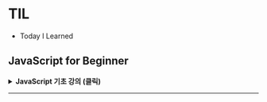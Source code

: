 # TIL
- Today I Learned

## JavaScript for Beginner
<details>
<summary><b>JavaScript 기초 강의 (클릭)</b></summary>
<div markdown="1">

### 1강 - JavaScript 소개
<details>
<summary><b>1강 학습 자료 보기 (클릭)</b></summary>
<div markdown="1">

#### 1.1 JavaScript 개요
- JS 는 프로토타입 기반의 스크립트 언어로 객체지향 개념을 지원합니다.
- JS 는 다중패러다임 (Multi-paradigm) 언어로 객체지향, 절차지향 프로그래밍이 가능합니다.
- 하나의 웹 페이지는 HTML, CSS, JS 에 의해 표현되고 사용자와 상호 작용합니다.
- JS 는 타입에 대한 제약이 느슨한 타입 언어 (Loosely Typed Language) 입니다.

#### 1.2 JavaScript 활용
- JS 는 SPA (Single Page Application) 개발에 적용되는 다양한 프레임워크의 기반이 되는 언어입니다.
- 웹브라우저에서만 동작하던 JS 는 이제 Node.js 를 통해 서버 프로그래밍에도 활용되고 있습니다.
- JS 가 다양한 프레임워크와 라이브러리의 토대가 되는 만큼 기본적인 핵심개념과 사용에 대한 이해가 필요합니다.

#### 1.3 ECMAScript
- ECMAScript 는 JS 의 표준화를 위해 만들어진 스크립트 언어입니다.
- ECMAScript 의 상위 집합 (superset) 이 바로 JavaScript, JScript, ActionScript 입니다.
- ECMAScript 의 표준 재정은 매년 이루어지고 있으며 2015년 재정된 ES2015 버전에서 많은 변화가 이루어졌습니다.
- ES2015/ES6 의 주요 변화로는 Class, Module, Inheritance 등이 있습니다.

#### 1.4 개발환경 구성 (1/2)
- Visual Studio Cod 는 MS 사에서 개발한 코드 편집 도구입니다.
- 다음의 URL 을 통해 해당 사이트에서 개발 컴퓨터에 적합한 버전을 다운로드합니다.
  - https://code.visualstudio.com

#### 1.4 개발환경 구성 (2/2)
- JS 는 기본적으로 Web 기반의 언어로 개발되었습니다. 따라서, 실행범위가 Web Browser 로 국한되었습니다.
- Node.js 는 V8 엔진 기반의 JS 실행 환경을 제공합니다. 즉, Web Browser 이외의 환경에서도 JS 를 실행할 수 있습니다.
- 다음의 URL 을 통해 개발 환경에 맞는 Node.js 를 설치합니다.
  - https://node.js.org
</div>
</details>

### 2강 - Data Types, Operators
<details>
<summary><b>2강 학습 자료 보기 (클릭)</b></summary>
<div markdown="1">

#### 2.1 JS Data Types
- JS 는 동적 타입 체계 (Dynamic Typed) 언어로 변수에 타입을 지정하지 않습니다.
- 동적 타입 체계는 변수에 할당되는 값의 타입에 따라 변수의 타입을 자동적으로 결정합니다.
- 이와 같은 동적 타입 체계의 장점은 프로그램의 유연성에 있지만 변수에 할당된 값을 읽어 사용하는 단계에서 문제가 발생할 여지를 가지고 있습니다.

#### 2.2 Variable[1/2] - let
- ES5 기준으로 변수의 선언은 var 키워드를 사용합니다. 이렇게 선언된 변수는 함수나 전역의 범위를 갖습니다.
- ES6 에는 let 을 이용한 변수 선언이 추가되었습니다.
- let 으로 선언한 변수는 해당 변수가 선언된 블록({}), 구문 또는 표현식 내에서만 유효합니다.
- let 변수는 전역 객체의 속성을 생성하지 않으며 Hoisting 이 적용되지 않습니다.
```js
// var scope
function testVar() {
    var n = 10;
    if (true) {
        var n = 20;
        console.log(n);  // 20
    }
    console.log(n);  // 20
}
```

```js
// let scope
function testLet() {
    let n = 10;
    if (true) {
        let n = 20;
        console.log(n);  // 20
    }
    console.log(n);  // 10
}
```

```js
// var hoisting
function hoistingVar() {
    console.log(text);  // undifined
    var text = "ES6";
    console.log(text);  // ES6
}
```

```js
// let hoisting
function hoistingVar() {
    console.log(text);
    // ReferenceError : text is not defined
    let text = "ES6";
    console.log(text);
}
```

#### 2.2 Variable[2/2] - const
- ES5 까지 상수는 변수명을 통해 구분할 수 있도록 하는 것이 일반적이었습니다. 하지만, 일반 변수와 같은 특성을 갖습니다.
- const 키워드는 ES6 부터 추가되었으며 상수 (사용자 정의 상수) 를 정의할 때 사용합니다.
- let 키워드처럼 블록 범위 (block-scope)를 가지며 선언과 동시에 초기화합니다.
```js
const PI = 3.141592;  // (O) 선언과 동시에 초기화

const PI;
PI = 3.141592;  // (X) Missing initializer in const declaration

const MY_MATH = {
    pi : 3.14
};

MY_MATH.pi = 3.141592;  // (O) 객체에 접근하여 element의 값 변경 가능

const MY_ARRAY = [];
MY_ARRAY.push("test");  // (O) 배열에 접근하여 추가 가능
MY_ARRAY = ["test"];    // (X) Uncaught TypeError: Assignment to constant variable
```

#### 2.3 Primitive Type[1/3]
- JS 의 데이터 원시타입 (Primitive Type) 은 모두 6가지 입니다.
- 숫자형 데이터 타입은 실수와 정수를 구분하지 않고 모든 숫자를 8 Byte 의 실수 형태로 처리합니다.
- 숫자 데이터 타입의 연산처리 시 실수 형태로 연산이 이루어지기 때문에 결과에 대한 오류가 발생할 수 있습니다.
- JS 는 숫자와 관련된 특별한 상수가 존재합니다.
  - NaN (Not a Number) : 계산식의 결과가 숫자가 아님을 나타내는 상수입니다.
  - Infinity : 무한대를 나타내는 상수이며 어떤 수를 0 으로 나누거나 Infinity 를 어떠한 수로 나눈 식의 결과를 나타냅니다.

```js
// 부동소수점 연산 오류
let x = 0.3 - 0.2;
let y = 0.2 - 0.1;

console.log(x == y);  // false
console.log(x);       // 0.99999999999999998
console.log(y);       // 0.1
```

```js
// Infinity, NaN
console.log(100 / 0);  // Infinity
console.log(Infinity / 100);  // Infinity

console.log(0 / 0);           // NaN
console.log(parseInt('1A'));  // 1
console.log(parseInt('A'));   // NaN
```

#### 2.3 Primitive Type[2/3]
- JS 의 문자열은 16비트의 Unicode 문자 체계를 사용합니다.
- 단일 문자를 표현하는 char 와 같은 타입은 제공하지 않으며, 'a' 와 같은 형태도 문자열로 표현합니다.
- 문자열 표현에 작은 따옴표 (', single quotes), 큰 따옴표(", double quotes) 모두 사용 가능하지만 혼용해서 사용하지는 않습니다.
```js
console.log("");
console.log('작은 따옴표로 문자열 나타내기');
console.log("3.14");
console.log('문자열 안에 포함된 "따옴표"는 이렇게...');
console.log('특수문자 사용하기 \n이 것은 두 번째 줄');
```

#### 2.3 Primitive Type[3/3]
- boolean 은 비교 연산의 결과 값으로, true 값 또는 false 값 중 하나를 가집니다.
- null 은 값이 없거나 비어있음을 뜻하고 undefined 는 값이 초기화되지 않았음 (정의되지 않음) 을 뜻합니다.
- null 과 undefined 는 의미가 비슷하지만 값을 할당하지 않은 변수는 undefined 가 할당되고 (시스템 레벨), 코드에서 명시적으로 값이 없음을 나타낼 때 (프로그램 레빌) 는 null 을 사용합니다.
- Symbol 타입은 변경 불가능한 원시타입의 값이며 ES6 부터 추가된 원시 타입입니다.
```js
// boolean, null, undefined
let undefinedVariable;
let nullValue = null;

let x = 10;
let y = 12;

console.log(x == y);             // false
console.log(undefinedVariable);  // undefined
console.log(nullValue);          // null
```

#### 2.4 Operators[1/4]
- JS 에서 기본적으로 제공하는 약속된 문자의 표현식을 연산자라고 합니다.
- 연산자에는 산술 연산자, 비교 연산자, 논리 연산자, 기타 연산자 등을 제공합니다.
- 표현 식에서 2개 이상의 연산자를 동시에 사용했을 경우 우선순위별로 표현식을 해석합니다.
- 괄호를 사용하여 우선순위를 조절할 수 있습니다.

#### 2.4 Operators[2/4]
- 연산자는 연산의 대상이 되는 연산의 대상이 되는 값에 따라서 동작이 결정됩니다.
- '+' 연산자는 대상의 값이 모두 숫자인 경우 산술 연산을 수행합니다.
- '+' 연산자는 대상 중에 문자열이 포함된 경우, 모든 연산 대상을 문자열로 변환하고 문자열을 붙입니다.
- 연산자는 종류에 따라 1항 연산자, 2항 연산자, 3항 연산자로 구분됩니다.

#### 2.4 Operators[3/4]
- a++ 와 a-- 는 각각 a = a + 1 과 a = a - 1 연산의 축약 형태로써 증감연산자라고 합니다.
- 증감연산자가 앞에 오면 연산을 먼저 실행하고, 뒤에 오면 해당 라인을 진행 후 연산을 실행합니다.
- ! 연산은 Not 의 의미로써 boolean 형의 값을 반대로 반환합니다.
- typeof 는 해당 변수의 타입을 반환합니다.
```js
let num1 = 10;
let num2 = 20;
let bool = true;

console.log("num1++ : ", + num1++);  // num1++ : 10
console.log("num1 : " + num1);       // num1 : 11
console.log("--num1 : " + --num1);   // --num1 : 10
console.log("!bool : " + !boot);     // !bool : false

console.log("typeof bool : " + typeof bool);  // typeof bool : boolean
console.log("typeof num1 : " + typeof num1);  // typeof num1 : number

console.log("num1 + num2 : " + (num1 + num2));  // num1 + num2 : 30
console.log("num1 - num2 : " + (num1 - num2));  // num1 - num2 : -10
console.log("num1 * num2 : " + (num1 * num2));  // num1 * num2 : 200
console.log("num1 / num2 : " + (num1 / num2));  // num1 / num2 : 0.5
```

#### 2.4 Operators[4/4]
- 논리값을 비교하여 참 (true) 과 거짓 (false) 을 판단할 수 있습니다.
- 비교연산자 ==, === 의 차이점은 자료형까지 비교하는지 아닌지의 여부입니다.
- 비교연산자 && 은 둘 중 하나라도 거짓 (false) 이며 false, || 는 둘 중 하나라도 참 (true) 이면 true 를 반환합니다.
- 3항 연산자의 ? 앞 비교 값이 참 (true) 이면 : 앞의 값을 반환하고, 거짓 (false) 이면 : 뒤에 값을 반환합니다.
```js
let num = 10;
let str = "10";

console.log("num == str : " + (num == str));        // num == str : true
console.log("num === str : " + (num === str));      // num == str : false

str = "20";

console.log("num != str : " + num != str);          // num != str : true 
console.log("num !== str : " + num1 !== str);       // num !== str : false 

console.log("true && true : " + (true && true));    // true && true :  true
console.log("true && false : " + (true && false));  // true && false : false
console.log("true || true : " + (true || true));    // true || true : true
console.log("true || false : " + (true || false));  // true || false : true

console.log("num > num ? 'true' : 'false' -> " + num > num ? 'true' : 'false');  // num > num ? 'true' : 'false' -> false
```
</div>
</details>

### 3강 - Functions
<details>
<summary><b>3강 학습 자료 보기 (클릭)</b></summary>
<div markdown="1">

#### 3.1 함수 - 개요
- JS 에서 함수는 독립된 목적의 작업을 수행하기 위한 코드의 블록입니다.
- 함수는 각각의 기능을 가지며 JS 의 함수는 코드의 집합을 나타내는 자료형이며 객체입니다.
- JS 의 함수는 일급 (First-Class) 객체이며 변수에 담거나, 전달인자와 반환값으로 전달할 수 있습니다.
- 함수의 정의에는 함수명, 매개변수(Parameter), 실행 구문, 반환 결과가 있다면 반환 구문이 필요합니다

#### 3.2 함수의 선언과 호출[1/2]
- 함수 정의 방법은 함수 선언문, 함수 표현식, Function 생성자(Constructor) 함수 세가지 방식이 있습니다.
- 특정 객체의 내부에서 선언되는 함수는 해당 객체를 통해서 호출하며 메소드라는 이름을 갖습니다.
- 일반적으로 함수의 정의는 표현식에 의한 정의가 권장되며 이는 함수 선언문 방식의 선언은 함수의 호이스팅이 적용되기 때문입니다.
```js
// 함수 선언문
function 함수이름(매개변수1, 매개변수2, ... , 매개변수n) {
    // 함수 내용
}
```

```js
// 함수 표현식
let 함수이름 = function (매개변수1, 매개변수2, ... , 매개변수n) {
    // 함수 내용
}
```

```js
// Function 생성자 함수
let 함수이름 = new Function("매개변수1", "매개변수2", ... , "매개변수n", "함수내용");
```

```js
// 함수 호출
함수이름(매개변수1, 매개변수2, ... , 매개변수n);
```

#### 3.2 함수의 선언과 호출[2/2]
- 다음은 함수의 간단한 예제입니다.
- 1부터 매개변수 number 까지의 합을 구하는 예제입니다.
- 각각 함수 선언문, 함수 표현식 선언과 Function 생성자 함수 호출입니다.
- 선언 방식은 달라도 함수 호출 방식은 동일합니다.
```js
// 함수 선언문
function func1(n) {
    let sum = 0;
    
    for (let number = 1; number <= n; number ++) {
        sum += number;
    }
    console.log(sum);
}

// 함수 호출
func1(10);
```

```js
// 함수 표현식
let func2 = function (n) {
  let sum = 0;

  for (let number = 1; number <= n; number ++) {
    sum += number;
  }
  console.log(sum);
}

// 함수 호출
func2(10);
```

```js
// Function 생성자 함수
var func3 = new Function("n",
        "var sum = 0;" +
        "for (var number = 1; number <= n; number++) {" +
        " sum += number; " + 
        "} " +
        "console.log(sum);" );

// 함수 호출
func3(10)
```

#### 3.3 함수의 매개변수[1/2]
- 함수의 정의 부분에 외부로부터 전달받을 변수를 매개변수 (Parameter) 라고 합니다.
- 함수를 호출할 때 전달하는 값을 전달인자 (Argument) 라고 합니다.
- JS 에서 함수 정의 시 매개변수에 대한 형식은 명시하지 않습니다.
- 함수를 호출할 때, 정의된 매개변수와 전달인자의 개수가 일치하지 않더라도 호출이 가능합니다.
```js
function sum (x, y, z) {
    let result = x + y + z;
    return result;
}

console.log(sum(10));          // NaN
console.log(sum(10, 20));      // NaN
console.log(sum(10, 20, 30));  // 60
```

```js
function sum (x, y, z) {
    let result = 0;
    for (let i = 0; i < arguments.length; i++) {
        result += arguments[i];
    }
    
    return result;
}

console.log(sum(10));          // 10
console.log(sum(10, 20));      // 30
console.log(sum(10, 20, 30));  // 60
```

#### 3.3 함수의 매개변수[2/2] - default pararmetr, rest parameter
- 함수의 매개변수에 기본값 (default value) 을 지정할 수 있으며 이를 디폴트 매개변수 (default parameter) 라고 합니다.
- 함수 호출 시 전달인자가 생략되면 디폴트 매개변수에 지정된 값이 사용됩니다.
- 나머지 매개변수 (rest parameter) 는 ES6 부터 적용되었으며 임의의 수를 갖는 매개변수를 선언할 수 있습니다.
- 나머지 매개변수는 배열 형태로 사용하며 반드시 매개변수 목록 마지막에 선언해야 합니다.
```js
function sum (x, y = 0, z = 0) {
    return x + y + z;
}

console.log(sum(10));          // 10
console.log(sum(10, 20));      // 30
console.log(sum(10, 20, 30));  // 60
```
```js
function minus (totalValue, ...minusValues) {
    for(let value of minusValues) {
        totalValue -= value;
    }
    
    return totalValue;
}

console.log(sum(100, 10));          // 90
console.log(sum(100, 10, 10));      // 80
console.log(sum(100, 10, 10, 10));  // 70
```

#### 3.4 Arrow Function
- function 키워드 대신 화살표 (=>) 를 사용해 함수를 선언하는 방식입니다.
- 함수의 몸체 (body) 가 한줄 구문으로 이루어졌을 경우 중괄호 ({}) 를 생략 가능하며 암묵적으로 return 을 수행합니다.
- 화살표는 익명함수로 생성자 역할로 사용할 수 없으며, 메소드로 사용하지 않습니다.
- 나머지 매개변수 (rest parameter), 기본 매개변수 (default parameter), 구조 분해(destructuring) 을 지원합니다.
```js
// ES5
var arr = [1, 2, 3].map(function (x) {return x * x; });

// ES6
const arr = [1, 2, 3].map(x => x * x);

let func = x => x * x;
let func = (x, y) => {return x + y};
let PI = () => 3.141592653589793;
let Foo = new Foo();  // Uncaught TypeError: Foo is not a constuctor.

(param1, param2, ...rest) => { statements }
(param1 = defaultValue1, param2, ..., paramN = defaultValueN) => { statements }
let func = ([a, b] = [1, 2], {x: c} = {x:a +b}) => a + b + c;
```

#### (참고) 함수 활용 실습
- Node, NPM 설치
> Node 버전 확인 커맨드 : `node -v`  
> npm 버전 확인 커맨드 : `npm -v`
- readline-sync 모듈 설치
> 모듈 설치 커맨드 : `npm install readline-sync`
- JS 파일 실행
> 파일이 위치한 디렉토리로 이동 -> 실행 커맨드 : node {파일명}.js  
> ES6 모듈 사용방법에 따라 JS 파일의 확장자를 js -> mjs 로 변경  
> -> 실행 커맨드 : `node --experimental-json-modules Calculator.mjs`

#### 3.5 Modules
- ES6 에 정의된 API 이기 때문에 Babel 같은 트랜스파일러 (transpiler) 와 함께 사용합니다.
- 모듈의 형태는 Named Module, Default Module 2가지가 있습니다.
- 모듈의 선언은 export 키워드를 이용하며 변수, 함수, 클래스 모두 export 할 수 있습니다.
- 모듈의 사용은 import 키워드를 이용합니다.
```js
function getJSON(url, callback) {
    let xhr = new XMLHttpRequest();
    xkr.onload = function () {
        callback(this.responseText);
    };
    xhr.open("GET", url, true);
    xhr.send();
}

export function getUsefulContents(url, callback) {
    getJSON(url, data => callback(JSON.parse(data)));
}
```

```js
import { getUsefulContens } from file.js;
getUsefulContens("https://www.example.com", data => {
    doSomethingUseful(data);
});
```

</div>
</details>

### 4강 - 
<details>
<summary><b>4강 학습 자료 보기 (클릭)</b></summary>
<div markdown="1">

</div>
</details>

<details>
<summary><b>5강 학습 자료 보기 (클릭)</b></summary>
<div markdown="1">

</div>
</details>


</div>
</details>

<hr>